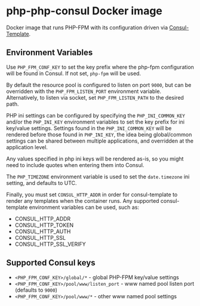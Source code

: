 # php-php-consul Docker image

Docker image that runs PHP-FPM with its configuration driven via
[Consul-Template][1].

## Environment Variables
Use `PHP_FPM_CONF_KEY` to set the key prefix where the php-fpm configuration
will be found in Consul. If not set, `php-fpm` will be used.

By default the resource pool is configured to listen on port `9000`, but can
be overridden with the `PHP_FPM_LISTEN_PORT` environment variable. Alternatively,
to listen via socket, set `PHP_FPM_LISTEN_PATH` to the desired path.

PHP ini settings can be configured by specifying the  `PHP_INI_COMMON_KEY` and/or
the `PHP_INI_KEY` environment variables to set the key prefix for ini key/value
settings.  Settings found in the `PHP_INI_COMMON_KEY` will be rendered before
those found in `PHP_INI_KEY`, the idea being global/common settings can be shared
between multiple applications, and overridden at the application level.

Any values specified in php ini keys will be rendered as-is, so you might need
to include quotes when entering them into Consul.

The `PHP_TIMEZONE` environment variable is used to set the `date.timezone` ini
setting, and defaults to UTC.

Finally, you must set `CONSUL_HTTP_ADDR` in order for consul-template to render
any templates when the container runs. Any supported consul-template environment
variables can be used, such as:

- CONSUL_HTTP_ADDR
- CONSUL_HTTP_TOKEN
- CONSUL_HTTP_AUTH
- CONSUL_HTTP_SSL
- CONSUL_HTTP_SSL_VERIFY

## Supported Consul keys
- `<PHP_FPM_CONF_KEY>/global/*` - global PHP-FPM key/value settings
- `<PHP_FPM_CONF_KEY>/pool/www/listen_port` - www named pool listen port
  (defaults to `9000`)
- `<PHP_FPM_CONF_KEY>/pool/www/*` - other www named pool settings

[1]: https://github.com/hashicorp/consul-template

